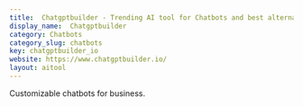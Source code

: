 ```yaml
---
title:  Chatgptbuilder - Trending AI tool for Chatbots and best alternatives
display_name:  Chatgptbuilder
category: Chatbots
category_slug: chatbots
key: chatgptbuilder_io
website: https://www.chatgptbuilder.io/
layout: aitool
---
```


Customizable chatbots for business.
